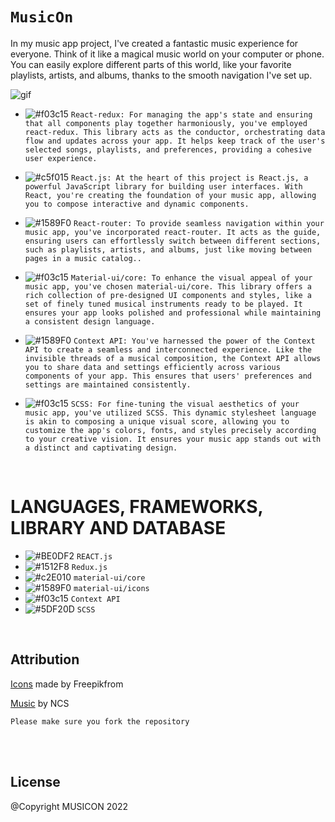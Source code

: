 


# ``` MusicOn ```
In my music app project, I've created a fantastic music experience for everyone. Think of it like a magical music world on your computer or phone. You can easily explore different parts of this world, like your favorite playlists, artists, and albums, thanks to the smooth navigation I've set up.

![gif](https://user-images.githubusercontent.com/53748350/269063011-f8ceaee5-f6ba-45b6-92fe-755305af2f27.gif)

 

   - ![#f03c15](https://via.placeholder.com/15/f03c15/000000?text=+) `React-redux: For managing the app's state and ensuring that all components play together harmoniously, you've employed react-redux. This library acts as the conductor, orchestrating data flow and updates across your app. It helps keep track of the user's selected songs, playlists, and preferences, providing a cohesive user experience.`

  -  ![#c5f015](https://via.placeholder.com/15/c5f015/000000?text=+) `React.js: At the heart of this project is React.js, a powerful JavaScript library for building user interfaces. With React, you're creating the foundation of your music app, allowing you to compose interactive and dynamic components.`

  - ![#1589F0](https://via.placeholder.com/15/1589F0/000000?text=+) `React-router: To provide seamless navigation within your music app, you've incorporated react-router. It acts as the guide, ensuring users can effortlessly switch between different sections, such as playlists, artists, and albums, just like moving between pages in a music catalog..`

  - ![#f03c15](https://via.placeholder.com/15/f03c15/000000?text=+) `Material-ui/core: To enhance the visual appeal of your music app, you've chosen material-ui/core. This library offers a rich collection of pre-designed UI components and styles, like a set of finely tuned musical instruments ready to be played. It ensures your app looks polished and professional while maintaining a consistent design language.`


  - ![#1589F0](https://via.placeholder.com/15/1589F0/000000?text=+) `Context API: You've harnessed the power of the Context API to create a seamless and interconnected experience. Like the invisible threads of a musical composition, the Context API allows you to share data and settings efficiently across various components of your app. This ensures that users' preferences and settings are maintained consistently.`

  - ![#f03c15](https://via.placeholder.com/15/f03c15/000000?text=+) `SCSS: For fine-tuning the visual aesthetics of your music app, you've utilized SCSS. This dynamic stylesheet language is akin to composing a unique visual score, allowing you to customize the app's colors, fonts, and styles precisely according to your creative vision. It ensures your music app stands out with a distinct and captivating design.`



 <br>

# LANGUAGES, FRAMEWORKS, LIBRARY AND DATABASE

- ![#BE0DF2](https://via.placeholder.com/15/1589F0/000000?text=+) `REACT.js`
- ![#1512F8](https://via.placeholder.com/15/1589F0/000000?text=+) `Redux.js`
- ![#c2E010](https://via.placeholder.com/15/c5f015/000000?text=+) `material-ui/core`
- ![#1589F0](https://via.placeholder.com/15/1589F0/000000?text=+) `material-ui/icons`
- ![#f03c15](https://via.placeholder.com/15/f03c15/000000?text=+) `Context API`
- ![#5DF20D](https://via.placeholder.com/15/f03c15/000000?text=+) `SCSS`



<br>



 


## Attribution
    
[Icons](www.flaticon.com) made by Freepikfrom 

[Music](https://ncs.io/music) by NCS

    Please make sure you fork the repository



 <br>
 

<br>


License
----
@Copyright MUSICON  2022
